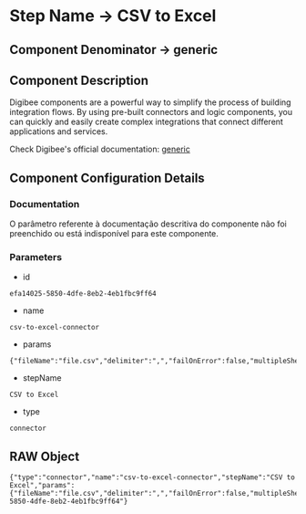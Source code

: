 # Step Name -> CSV to Excel
## Component Denominator -> generic

## Component Description

Digibee components are a powerful way to simplify the process of building integration flows. By using pre-built connectors and logic components, you can quickly and easily create complex integrations that connect different applications and services.

Check Digibee's official documentation: [generic](https://docs.digibee.com/documentation "Digibee documentation")

## Component Configuration Details
### Documentation

O parâmetro referente à documentação descritiva do componente não foi preenchido ou está indisponível para este componente.

### Parameters

* id
```
efa14025-5850-4dfe-8eb2-4eb1fbc9ff64
```

* name
```
csv-to-excel-connector
```

* params
```
{"fileName":"file.csv","delimiter":",","failOnError":false,"multipleSheets":false}
```

* stepName
```
CSV to Excel
```

* type
```
connector
```


## RAW Object

```
{"type":"connector","name":"csv-to-excel-connector","stepName":"CSV to Excel","params":{"fileName":"file.csv","delimiter":",","failOnError":false,"multipleSheets":false},"id":"efa14025-5850-4dfe-8eb2-4eb1fbc9ff64"}
```